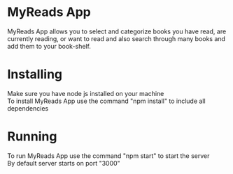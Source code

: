 # MyReads App

MyReads App allows you to select and categorize books you have read, are currently reading, or want to read and also search through many books and add them to your book-shelf.

# Installing

Make sure you have node js installed on your machine<br />
To install MyReads App use the command "npm install" to include all dependencies

# Running

To run MyReads App use the command "npm start" to start the server<br />
By default server starts on port "3000"
